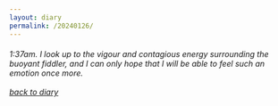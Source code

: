 ```yaml
---
layout: diary
permalink: /20240126/
---
```

<div class="text">
    <h6 class="mt-1 ms-1">
        1:37am. I look up to the vigour and contagious energy
        surrounding the buoyant fiddler, and I can only hope that I
        will be able to feel such an emotion once more.<br /><br />
        <a href="/diary/">back to diary</a>
    </h6>
</div>